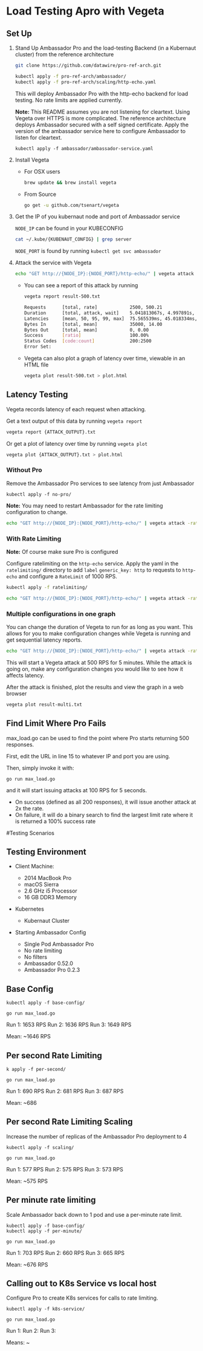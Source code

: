 # Load Testing Apro with Vegeta

## Set Up

1. Stand Up Ambassador Pro and the load-testing Backend (in a Kubernaut cluster) from the reference architecture

   ```sh
   git clone https://github.com/datawire/pro-ref-arch.git
   
   kubectl apply -f pro-ref-arch/ambassador/
   kubectl apply -f pro-ref-arch/scaling/http-echo.yaml
   ```

   This will deploy Ambassador Pro with the http-echo backend for load testing. No rate limits are applied currently.

   **Note:** This README assumes you are not listening for cleartext. Using Vegeta over HTTPS is more complicated. The reference architecture deploys Ambassador secured with a self signed certificate. Apply the version of the ambassador service here to configure Ambassador to listen for cleartext.

   ```
   kubectl apply -f ambassador/ambassador-service.yaml
   ```

2. Install Vegeta

   - For OSX users
   
      ```sh
      brew update && brew install vegeta
      ```

   - From Source
   
      ```sh
      go get -u github.com/tsenart/vegeta
      ```

3. Get the IP of you kubernaut node and port of Ambassador service

   `NODE_IP` can be found in your KUBECONFIG

   ```sh
   cat ~/.kube/{KUBENAUT_CONFIG} | grep server
   ```

   `NODE_PORT` is found by running `kubectl get svc ambassador`
   

4. Attack the service with Vegeta

   ```sh
   echo "GET http://{NODE_IP}:{NODE_PORT}/http-echo/" | vegeta attack -rate 500 -duration 5s > result-500.txt
   ```

   - You can see a report of this attack by running
   
      ```sh
      vegeta report result-500.txt

      Requests      [total, rate]            2500, 500.21
      Duration      [total, attack, wait]    5.041813067s, 4.997891s, 43.922067ms
      Latencies     [mean, 50, 95, 99, max]  75.565539ms, 45.018334ms, 225.885843ms, 330.822946ms, 693.644303ms
      Bytes In      [total, mean]            35000, 14.00
      Bytes Out     [total, mean]            0, 0.00
      Success       [ratio]                  100.00%
      Status Codes  [code:count]             200:2500  
      Error Set:
      ```

   - Vegeta can also plot a graph of latency over time, viewable in an HTML file

      ```sh
      vegeta plot result-500.txt > plot.html
      ```

## Latency Testing

Vegeta records latency of each request when attacking. 

Get a text output of this data by running `vegeta report` 

```sh
vegeta report {ATTACK_OUTPUT}.txt
```

Or get a plot of latency over time by running `vegeta plot`

```sh
vegeta plot {ATTACK_OUTPUT}.txt > plot.html
```

### Without Pro

Remove the Ambassador Pro services to see latency from just Ambassador 

```
kubectl apply -f no-pro/
```

**Note:** You may need to restart Ambassador for the rate limiting configuration to change.


```sh
echo "GET http://{NODE_IP}:{NODE_PORT}/http-echo/" | vegeta attack -rate 500 -duration 5s | vegeta report
```

### With Rate Limiting

**Note:** Of course make sure Pro is configured 

Configure ratelimiting on the `http-echo` service. Apply the yaml in the `ratelimiting/` directory to add `label` `generic_key: http` to requests to `http-echo` and configure a `RateLimit` of 1000 RPS.

```sh
kubectl apply -f ratelimiting/
```

```sh
echo "GET http://{NODE_IP}:{NODE_PORT}/http-echo/" | vegeta attack -rate 500 -duration 5s | vegeta report
```

### Multiple configurations in one graph

You can change the duration of Vegeta to run for as long as you want. This allows for you to make configuration changes while Vegeta is running and get sequential latency reports.

```sh
echo "GET http://{NODE_IP}:{NODE_PORT}/http-echo/" | vegeta attack -rate 500 -duration 5m > result-multi.txt
```

This will start a Vegeta attack at 500 RPS for 5 minutes. While the attack is going on, make any configuration changes you would like to see how it affects latency.

After the attack is finished, plot the results and view the graph in a web browser

```sh 
vegeta plot result-multi.txt
```

## Find Limit Where Pro Fails

max_load.go can be used to find the point where Pro starts returning 500 responses.

First, edit the URL in line 15 to whatever IP and port you are using.

Then, simply invoke it with:

```
go run max_load.go
```

and it will start issuing attacks at 100 RPS for 5 seconds. 

- On success (defined as all 200 responses), it will issue another attack at 2x the rate. 
- On failure, it will do a binary search to find the largest limit rate where it is returned a 100% success rate


#Testing Scenarios

## Testing Environment

- Client Machine: 
   
   - 2014 MacBook Pro 
   - macOS Sierra
   - 2.6 GHz i5 Processor
   - 16 GB DDR3 Memory

- Kubernetes

   - Kubernaut Cluster

- Starting Ambassador Config

   - Single Pod Ambassador Pro 
   - No rate limiting
   - No filters
   - Ambassador 0.52.0
   - Ambassador Pro 0.2.3

## Base Config

```
kubectl apply -f base-config/
```

```
go run max_load.go
```

Run 1: 1653 RPS
Run 2: 1636 RPS
Run 3: 1649 RPS

Mean: ~1646 RPS

## Per second Rate Limiting

```
k apply -f per-second/
```

```
go run max_load.go
```

Run 1: 690 RPS
Run 2: 681 RPS
Run 3: 687 RPS

Mean: ~686

## Per second Rate Limiting Scaling

Increase the number of replicas of the Ambassador Pro deployment to 4

```
kubectl apply -f scaling/
```

```
go run max_load.go
```

Run 1: 577 RPS
Run 2: 575 RPS
Run 3: 573 RPS

Mean: ~575 RPS

## Per minute rate limiting

Scale Ambassador back down to 1 pod and use a per-minute rate limit.

```
kubectl apply -f base-config/
kubectl apply -f per-minute/
```

```
go run max_load.go
```

Run 1: 703 RPS
Run 2: 660 RPS
Run 3: 665 RPS

Mean: ~676 RPS

## Calling out to K8s Service vs local host

Configure Pro to create K8s services for calls to rate limiting.

```
kubectl apply -f k8s-service/
```

```
go run max_load.go
```

Run 1: 
Run 2: 
Run 3: 

Means: ~